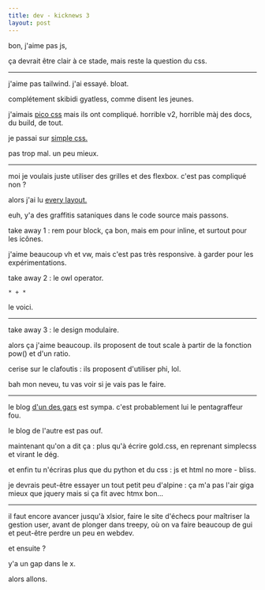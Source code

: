 ```yaml
---
title: dev - kicknews 3
layout: post
---
```


bon, j'aime pas js,

ça devrait être clair à ce stade,
mais reste la question du css.

---

j'aime pas tailwind.
j'ai essayé.
bloat.

complétement skibidi gyatless,
comme disent les jeunes.

j'aimais 
[pico css](https://picocss.com/) 
mais ils ont compliqué.
horrible v2, horrible màj des docs, du build, de tout.

je passai sur 
[simple css.](https://simplecss.org/)

pas trop mal. un peu mieux.

---

moi je voulais juste utiliser des grilles et des flexbox.
c'est pas compliqué non ?

alors j'ai lu
[every layout.](https://every-layout.dev/)

euh, y'a des graffitis sataniques dans le code source mais passons.

take away 1 : rem pour block,
ça bon, mais
em pour inline, et surtout pour les icônes.

j'aime beaucoup vh et vw,
mais c'est pas très responsive.
à garder pour les expérimentations.

take away 2 : 
le owl operator. 

`* + *`

le voici.

---

take away 3 : le design modulaire.

alors ça j'aime beaucoup.
ils proposent de tout scale
à partir de la fonction pow() et d'un ratio.

cerise sur le clafoutis :
ils proposent d'utiliser phi, lol.

bah mon neveu,
tu vas voir si je vais pas le faire.

---

le blog 
[d'un des gars](https://heydonworks.com/) 
est sympa.
c'est probablement lui le pentagraffeur fou.

le blog de l'autre est pas ouf.

maintenant qu'on a dit ça :
plus qu'à écrire gold.css, en reprenant simplecss et virant le dég.

et enfin tu n'écriras plus que du python et du css :
js et html no more - bliss.

je devrais peut-être essayer un tout petit peu d'alpine :
ça m'a pas l'air giga mieux que jquery mais si ça fit avec htmx bon...

---

il faut encore avancer jusqu'à xlsior,
faire le site d'échecs pour maîtriser la gestion user,
avant de plonger dans treepy,
où on va faire beaucoup de gui et peut-être perdre un peu en webdev.

et ensuite ?

y'a un gap dans le x.

alors allons.
